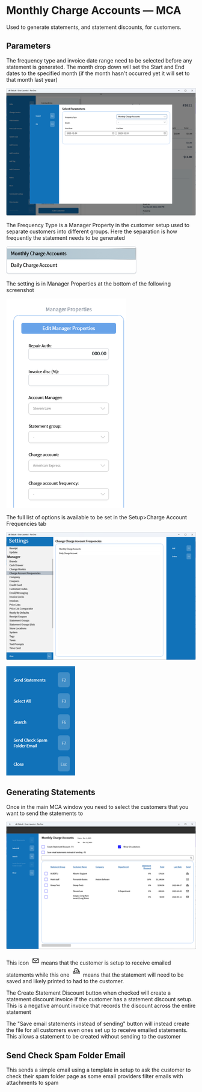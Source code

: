 # Monthly Charge Accounts — MCA

Used to generate statements, and statement discounts, for customers.

## Parameters

The frequency type and invoice date range need to be selected before any statement is generated. The month drop down will set the Start and End dates to the specified month (if the month hasn't occurred yet it will set to that month last year)

![Parameters](/.attachments/Documentation/MonthlyChargeAccounts-Parameters.png "Parameters")

The Frequency Type is a Manager Property in the customer setup used to separate customers into different groups. Here the separation is how frequently the statement needs to be generated

![Frequency Types](/.attachments/Documentation/MonthlyChargeAccounts-FrequencyType.png "Frequency Types")

The setting is in Manager Properties at the bottom of the following screenshot

![Customer Setting](/.attachments/Documentation/MonthlyChargeAccounts-ChargeAccountFrequency.png "Frequency Types")

The full list of options is available to be set in the Setup>Charge Account Frequencies tab

![Setup — Change Charge Account Frequencies](/.attachments/Documentation/MonthlyChargeAccounts-Setup-ChargeAccountFrequencies.png "Setup — Change Charge Account Frequencies")

![Buttons](/.attachments/Documentation/MonthlyChargeAccounts-Buttons.png "Buttons")

## Generating Statements

Once in the main MCA window you need to select the customers that you want to send the statements to

![Main](/.attachments/Documentation/MonthlyChargeAccounts.png "Monthly Charge Accounts")

This icon ![Email](/.attachments/Documentation/MonthlyChargeAccounts-Email.png "Email") means that the customer is setup to receive emailed statements while this one ![Print](/.attachments/Documentation/MonthlyChargeAccounts-Print.png "Print") means that the statement will need to be saved and likely printed to had to the customer.

The Create Statement Discount button when checked will create a statement discount invoice if the customer has a statement discount setup. This is a negative amount invoice that records the discount across the entire statement

The "Save email statements instead of sending" button will instead create the file for all customers even ones set up to receive emailed statements. This allows a statement to be created without sending to the customer

## Send Check Spam Folder Email

This sends a simple email using a template in setup to ask the customer to check their spam folder page as some email providers filter emails with attachments to spam